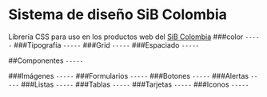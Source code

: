 # Sistema de diseño SiB Colombia
Librería CSS para uso en los productos web del [SiB Colombia](https://www.sibcolombia.net)
###color
`-----`
###Tipografía
`-----`
###Grid
`-----`
###Espaciado
`-----`

##Componentes
`-----`

###Imágenes
`-----`
###Formularios
`-----`
###Botones
`-----`
###Alertas
`-----`
###Listas
`-----`
###Tablas
`-----`
###Tarjetas
`-----`
###Iconos
`-----`
